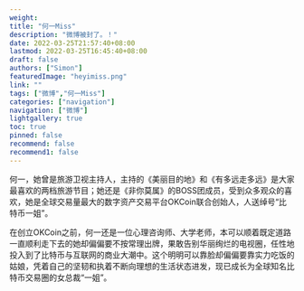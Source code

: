 ```yaml
---
weight: 
title: "何一Miss"
description: "微博被封了。！"
date: 2022-03-25T21:57:40+08:00
lastmod: 2022-03-25T16:45:40+08:00
draft: false
authors: ["Simon"]
featuredImage: "heyimiss.png"
link: ""
tags: ["微博","何一Miss"]
categories: ["navigation"]
navigation: ["微博"]
lightgallery: true
toc: true
pinned: false
recommend: false
recommend1: false
---
```

何一，她曾是旅游卫视主持人，主持的《美丽目的地》和《有多远走多远》是大家最喜欢的两档旅游节目；她还是《非你莫属》的BOSS团成员，受到众多观众的喜欢，她是全球交易量最大的数字资产交易平台OKCoin联合创始人，人送绰号“比特币一姐”。 

在创立OKCoin之前，何一还是一位心理咨询师、大学老师，本可以顺着既定道路一直顺利走下去的她却偏偏要不按常理出牌，果敢告别华丽绚烂的电视圈，任性地投入到了比特币与互联网的商业大潮中。这个明明可以靠脸却偏偏要靠实力吃饭的姑娘，凭着自己的坚韧和执着不断向理想的生活状态进发，现已成长为全球知名比特币交易圈的女总裁“一姐”。